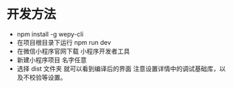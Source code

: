 # 开发方法
* npm install -g wepy-cli
* 在项目根目录下运行 npm run dev
* 在微信小程序官网下载 小程序开发者工具
* 新建小程序项目 名字任意
* 选择 dist 文件夹 就可以看到编译后的界面
注意设置详情中的调试基础库，以及不校验等设置。
